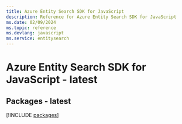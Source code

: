 ```yaml
---
title: Azure Entity Search SDK for JavaScript
description: Reference for Azure Entity Search SDK for JavaScript
ms.date: 02/09/2024
ms.topic: reference
ms.devlang: javascript
ms.service: entitysearch
---
```

# Azure Entity Search SDK for JavaScript - latest
## Packages - latest
[!INCLUDE [packages](entity-search-index.md)]